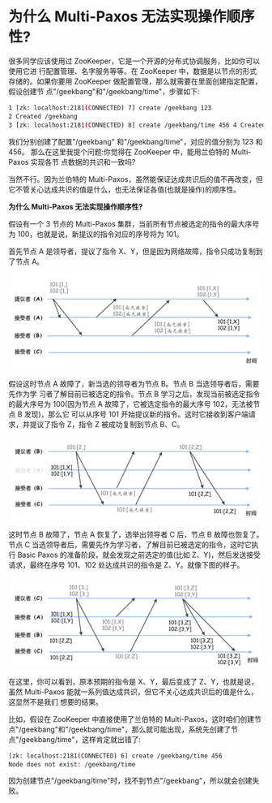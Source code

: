 # 为什么 Multi-Paxos 无法实现操作顺序性?

很多同学应该使用过 ZooKeeper，它是一个开源的分布式协调服务，比如你可以使用它进 行配置管理、名字服务等等。在 ZooKeeper 中，数据是以节点的形式存储的。如果你要用 ZooKeeper 做配置管理，那么就需要在里面创建指定配置，假设创建节 点"/geekbang"和"/geekbang/time"，步骤如下:

```sh
1 [zk: localhost:2181(CONNECTED) 7] create /geekbang 123
2 Created /geekbang
3 [zk: localhost:2181(CONNECTED) 8] create /geekbang/time 456 4 Created /geekbang/time
```

我们分别创建了配置"/geekbang" 和"/geekbang/time"，对应的值分别为 123 和 456。 那么在这里我提个问题:你觉得在 ZooKeeper 中，能用兰伯特的 Multi-Paxos 实现各节 点数据的共识和一致吗?

当然不行。因为兰伯特的 Multi-Paxos，虽然能保证达成共识后的值不再改变，但它不管关心达成共识的值是什么，也无法保证各值(也就是操作)的顺序性。



**为什么 Multi-Paxos 无法实现操作顺序性?**

假设有一个 3 节点的 Multi-Paxos 集群，当前所有节点被选定的指令的最大序号为 100，也就是说，新提议的指令对应的序号将为 101。

首先节点 A 是领导者，提议了指令 X、Y，但是因为网络故障，指令只成功复制到了节点 A。

![img](./assets/image-20211118111506386.png)

假设这时节点 A 故障了，新当选的领导者为节点 B。节点 B 当选领导者后，需要先作为学 习者了解目前已被选定的指令。节点 B 学习之后，发现当前被选定指令的最大序号为 100(因为节点 A 故障了，它被选定指令的最大序号 102，无法被节点 B 发现)，那么它 可以从序号 101 开始提议新的指令。这时它接收到客户端请求，并提议了指令 Z，指令 Z 被成功复制到节点 B、C。

![img](./assets/image-20211118112013261.png)

这时节点 B 故障了，节点 A 恢复了，选举出领导者 C 后，节点 B 故障也恢复了。节点 C 当选领导者后，需要先作为学习者，了解目前已被选定的指令，这时它执行 Basic Paxos 的准备阶段，就会发现之前选定的值(比如 Z、Y)，然后发送接受请求，最终在序号 101、102 处达成共识的指令是 Z、Y。就像下图的样子。

![img](./assets/image-20211118112029673.png)

在这里，你可以看到，原本预期的指令是 X、Y，最后变成了 Z、Y，也就是说，虽然 Multi-Paxos 能就一系列值达成共识，但它不关心达成共识后的值是什么，这显然不是我们 想要的结果。



比如，假设在 ZooKeeper 中直接使用了兰伯特的 Multi-Paxos，这时咱们创建节 点"/geekbang"和"/geekbang/time"，那么就可能出现，系统先创建了节 点"/geekbang/time"，这样肯定就出错了:

```sh
[zk: localhost:2181(CONNECTED) 6] create /geekbang/time 456 
Node does not exist: /geekbang/time
```

因为创建节点"/geekbang/time"时，找不到节点"/geekbang"，所以就会创建失败。